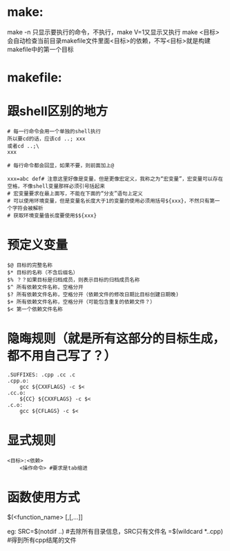 # make:
make -n 只显示要执行的命令，不执行，make V=1又显示又执行
make <目标> 会自动检查当前目录makefile文件里面<目标>的依赖，不写<目标>就是构建makefile中的第一个目标


# makefile:
# 跟shell区别的地方
```
# 每一行命令会用一个单独的shell执行
所以要cd的话，应该cd ..; xxx
或者cd ..;\
xxx

# 每行命令都会回显，如果不要，则前面加上@

xxx=abc def# 注意这里好像是变量，但是更像宏定义，我称之为“宏变量”，宏变量可以存在空格，不像shell变量那样必须引号括起来
# 宏变量要求在最上面写，不能在下面的“分支”语句上定义
# 可以使用环境变量，但是变量名长度大于1的变量的使用必须用括号${xxx}，不然只有第一个字符会被解析
# 获取环境变量值长度要使用$${xxx}
```
# 预定义变量
```
$@ 目标的完整名称
$* 目标的名称（不含后缀名）
$% ？？如果目标是归档成员，则表示目标的归档成员名称
$^ 所有依赖文件名称，空格分开
$? 所有依赖文件名称，空格分开（依赖文件的修改日期比目标创建日期晚)
$+ 所有依赖文件名称，空格分开（可能包含重复的依赖文件？）
$< 第一个依赖文件名称
```

# 隐晦规则（就是所有这部分的目标生成，都不用自己写了？）
```
.SUFFIXES: .cpp .cc .c
.cpp.o:
    gcc ${CXXFLAGS} -c $<
.cc.o:
    ${CC} ${CXXFLAGS} -c $<
.c.o:
    gcc ${CFLAGS} -c $<

```

# 显式规则
```
<目标>:<依赖>
    <操作命令> #要求是tab缩进
```




# 函数使用方式
$(<function_name> [<args1>,<arg2>[,...]]

eg: SRC=$(notdif ..) #去除所有目录信息，SRC只有文件名
       =$(wildcard *..cpp) #得到所有cpp结尾的文件
